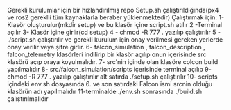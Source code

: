 Gerekli kurulumlar için bir hızlandırılmış repo
Setup.sh çalıştırıldığında(px4 ve ros2 gereklli tüm kaynaklarla beraber yüklenmektedir)
Çalıştırmak için: 
1- Klasör oluşturulur(mkdir setup) ve bu klasör içine script.sh atılır 
2 -Terminal açılır
3- Klasör içine girlir(cd setup)
4 - chmod -R 777 . yazılıp çalıştırılır
5 - ./script.sh çalıştırılır ve gerekli kurulum için onay verilmesi gereken yerlerde onay verilir veya şifre girlir.
6- falcon_simulation , falcon_description , falcon_telemetry klasörleri indilirip bir klasör açılıp onun içerisinde src klasörü açıp oraya koyulmalıdır.
7- src'nin içinde olan klasöre colcon build yapılmalıdır 
8- src/falcon_simulation/scripts içerisinde terminal açılıp
9- chmod -R 777 . yazılıp çalıştırılır alt satırda ./setup.sh çalıştırılır
10- scripts içindeki env.sh dosyasında 6. ve son satırdaki Falcon ismi srcnin olduğu klasörün adı yapılmalıdır 
11-terminalde ./env.sh sonrasında ./build.sh çalıştırılmalıdır

